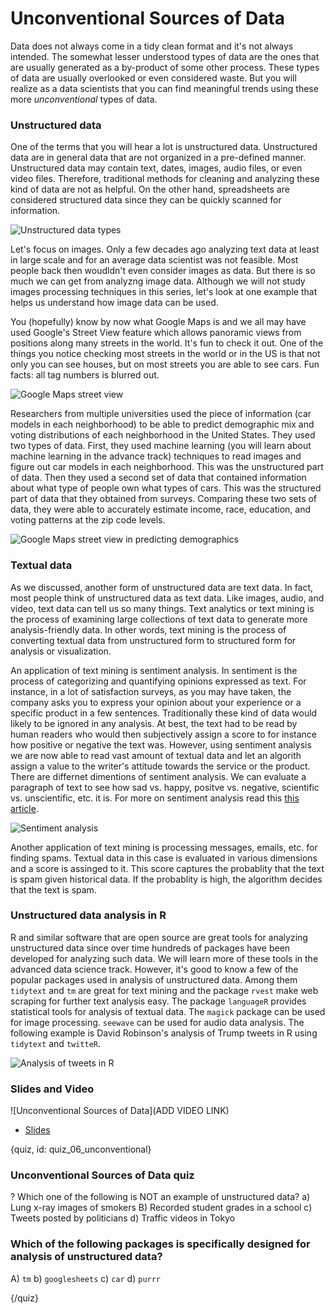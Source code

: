 # Unconventional Sources of Data

Data does not always come in a tidy clean format and it's not always intended. The somewhat lesser understood types of data are the ones that are usually generated as a by-product of some other process. These types of data are usually overlooked or even considered waste. But you will realize as a data scientists that you can find meaningful trends using these more *unconventional* types of data. 

### Unstructured data

One of the terms that you will hear a lot is unstructured data. Unstructured data are in general data that are not organized in a pre-defined manner. Unstructured data may contain text, dates, images, audio files, or even video files. Therefore, traditional methods for cleaning and analyzing these kind of data are not as helpful. On the other hand, spreadsheets are considered structured data since they can be quickly scanned for information.

![Unstructured data types](images/06_unconventional/06_data_unconventional_01.png)


Let's focus on images. Only a few decades ago analyzing text data at least in large scale and for an average data scientist was not feasible. Most people back then woudldn't even consider images as data. But there is so much we can get from analyzng image data. Although we will not study images processing techniques in this series, let's look at one example that helps us understand how image data can be used. 

You (hopefully) know by now what Google Maps is and we all may have used Google's Street View feature which allows panoramic views from positions along many streets in the world. It's fun to check it out. One of the things you notice checking most streets in the world or in the US is that not only you can see houses, but on most streets you are able to see cars. Fun facts: all tag numbers is blurred out.

![Google Maps street view](images/06_unconventional/06_data_unconventional_02.png)


Researchers from multiple universities used the piece of information (car models in each neighborhood) to be able to predict demographic mix and voting distributions of each neighborhood in the United States. They used two types of data. First, they used machine learning (you will learn about machine learning in the advance track) techniques to read images and figure out car models in each neighborhood. This was the unstructured part of data. Then they used a second set of data that contained information about what type of people own what types of cars. This was the structured part of data that they obtained from surveys. Comparing these two sets of data, they were able to accurately estimate income, race, education, and voting patterns at the zip code levels.

![Google Maps street view in predicting demographics](images/06_unconventional/06_data_unconventional_03.png)



### Textual data

As we discussed, another form of unstructured data are text data. In fact, most people think of unstructured data as text data. Like images, audio, and video, text data can tell us so many things. Text analytics or text mining is the process of examining large collections of text data to generate more analysis-friendly data. In other words, text mining is the process of converting textual data from unstructured form to structured form for analysis or visualization.

An application of text mining is sentiment analysis. In sentiment is the process of categorizing and quantifying opinions expressed as text. For instance, in a lot of satisfaction surveys, as you may have taken, the company asks you to express your opinion about your experience or a specific product in a few sentences. Traditionally these kind of data would likely to be ignored in any analysis. At best, the text had to be read by human readers who would then subjectively assign a score to for instance how positive or negative the text was. However, using sentiment analysis we are now able to read vast amount of textual data and let an algorith assign a value to the writer's attitude towards the service or the product. There are differnet dimentions of sentiment analysis. We can evaluate a paragraph of text to see how sad vs. happy, positve vs. negative, scientific vs. unscientific, etc. it is. For more on sentiment analysis read this [this article](https://www.crimsonhexagon.com/blog/what-is-sentiment-analysis/).

![Sentiment analysis](images/06_unconventional/06_data_unconventional_04.png)


Another application of text mining is processing messages, emails, etc. for finding spams. Textual data in this case is evaluated in various dimensions and a score is assinged to it. This score captures the probablity that the text is spam given historical data. If the probablity is high, the algorithm decides that the text is spam.


### Unstructured data analysis in R

R and similar software that are open source are great tools for analyzing unstructured data since over time hundreds of packages have been developed for analyzing such data. We will learn more of these tools in the advanced data science track. However, it's good to know a few of the popular packages used in analysis of unstructured data. Among them `tidytext` and `tm` are great for text mining and the package `rvest` make web scraping for further text analysis easy. The package `languageR` provides statistical tools for analysis of textual data. The `magick` package can be used for image processing. `seewave` can be used for audio data analysis. The following example is David Robinson's analysis of Trump tweets in R using `tidytext` and `twitteR`.


![Analysis of tweets in R](images/06_unconventional/06_data_unconventional_06.png)


### Slides and Video

![Unconventional Sources of Data](ADD VIDEO LINK)

* [Slides](https://docs.google.com/presentation/d/1r5T8BgmyVkHQMxXuZ8o575D1515v3RSCeciG8uyBghU/edit?usp=sharing)

{quiz, id: quiz_06_unconventional}

### Unconventional Sources of Data quiz

? Which one of the following is NOT an example of unstructured data?
a) Lung x-ray images of smokers
B) Recorded student grades in a school
c) Tweets posted by politicians
d) Traffic videos in Tokyo


### Which of the following packages is specifically designed for analysis of unstructured data?

A) `tm`
b) `googlesheets`
c) `car`
d) `purrr`


{/quiz}